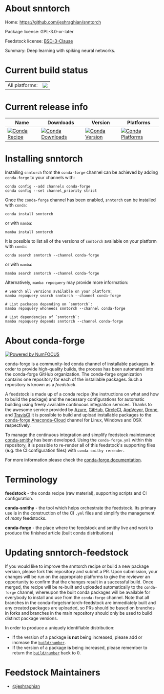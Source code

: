 About snntorch
==============

Home: https://github.com/jeshraghian/snntorch

Package license: GPL-3.0-or-later

Feedstock license: [BSD-3-Clause](https://github.com/conda-forge/snntorch-feedstock/blob/main/LICENSE.txt)

Summary: Deep learning with spiking neural networks.

Current build status
====================


<table><tr><td>All platforms:</td>
    <td>
      <a href="https://dev.azure.com/conda-forge/feedstock-builds/_build/latest?definitionId=14495&branchName=main">
        <img src="https://dev.azure.com/conda-forge/feedstock-builds/_apis/build/status/snntorch-feedstock?branchName=main">
      </a>
    </td>
  </tr>
</table>

Current release info
====================

| Name | Downloads | Version | Platforms |
| --- | --- | --- | --- |
| [![Conda Recipe](https://img.shields.io/badge/recipe-snntorch-green.svg)](https://anaconda.org/conda-forge/snntorch) | [![Conda Downloads](https://img.shields.io/conda/dn/conda-forge/snntorch.svg)](https://anaconda.org/conda-forge/snntorch) | [![Conda Version](https://img.shields.io/conda/vn/conda-forge/snntorch.svg)](https://anaconda.org/conda-forge/snntorch) | [![Conda Platforms](https://img.shields.io/conda/pn/conda-forge/snntorch.svg)](https://anaconda.org/conda-forge/snntorch) |

Installing snntorch
===================

Installing `snntorch` from the `conda-forge` channel can be achieved by adding `conda-forge` to your channels with:

```
conda config --add channels conda-forge
conda config --set channel_priority strict
```

Once the `conda-forge` channel has been enabled, `snntorch` can be installed with `conda`:

```
conda install snntorch
```

or with `mamba`:

```
mamba install snntorch
```

It is possible to list all of the versions of `snntorch` available on your platform with `conda`:

```
conda search snntorch --channel conda-forge
```

or with `mamba`:

```
mamba search snntorch --channel conda-forge
```

Alternatively, `mamba repoquery` may provide more information:

```
# Search all versions available on your platform:
mamba repoquery search snntorch --channel conda-forge

# List packages depending on `snntorch`:
mamba repoquery whoneeds snntorch --channel conda-forge

# List dependencies of `snntorch`:
mamba repoquery depends snntorch --channel conda-forge
```


About conda-forge
=================

[![Powered by
NumFOCUS](https://img.shields.io/badge/powered%20by-NumFOCUS-orange.svg?style=flat&colorA=E1523D&colorB=007D8A)](https://numfocus.org)

conda-forge is a community-led conda channel of installable packages.
In order to provide high-quality builds, the process has been automated into the
conda-forge GitHub organization. The conda-forge organization contains one repository
for each of the installable packages. Such a repository is known as a *feedstock*.

A feedstock is made up of a conda recipe (the instructions on what and how to build
the package) and the necessary configurations for automatic building using freely
available continuous integration services. Thanks to the awesome service provided by
[Azure](https://azure.microsoft.com/en-us/services/devops/), [GitHub](https://github.com/),
[CircleCI](https://circleci.com/), [AppVeyor](https://www.appveyor.com/),
[Drone](https://cloud.drone.io/welcome), and [TravisCI](https://travis-ci.com/)
it is possible to build and upload installable packages to the
[conda-forge](https://anaconda.org/conda-forge) [Anaconda-Cloud](https://anaconda.org/)
channel for Linux, Windows and OSX respectively.

To manage the continuous integration and simplify feedstock maintenance
[conda-smithy](https://github.com/conda-forge/conda-smithy) has been developed.
Using the ``conda-forge.yml`` within this repository, it is possible to re-render all of
this feedstock's supporting files (e.g. the CI configuration files) with ``conda smithy rerender``.

For more information please check the [conda-forge documentation](https://conda-forge.org/docs/).

Terminology
===========

**feedstock** - the conda recipe (raw material), supporting scripts and CI configuration.

**conda-smithy** - the tool which helps orchestrate the feedstock.
                   Its primary use is in the construction of the CI ``.yml`` files
                   and simplify the management of *many* feedstocks.

**conda-forge** - the place where the feedstock and smithy live and work to
                  produce the finished article (built conda distributions)


Updating snntorch-feedstock
===========================

If you would like to improve the snntorch recipe or build a new
package version, please fork this repository and submit a PR. Upon submission,
your changes will be run on the appropriate platforms to give the reviewer an
opportunity to confirm that the changes result in a successful build. Once
merged, the recipe will be re-built and uploaded automatically to the
`conda-forge` channel, whereupon the built conda packages will be available for
everybody to install and use from the `conda-forge` channel.
Note that all branches in the conda-forge/snntorch-feedstock are
immediately built and any created packages are uploaded, so PRs should be based
on branches in forks and branches in the main repository should only be used to
build distinct package versions.

In order to produce a uniquely identifiable distribution:
 * If the version of a package **is not** being increased, please add or increase
   the [``build/number``](https://docs.conda.io/projects/conda-build/en/latest/resources/define-metadata.html#build-number-and-string).
 * If the version of a package **is** being increased, please remember to return
   the [``build/number``](https://docs.conda.io/projects/conda-build/en/latest/resources/define-metadata.html#build-number-and-string)
   back to 0.

Feedstock Maintainers
=====================

* [@jeshraghian](https://github.com/jeshraghian/)

